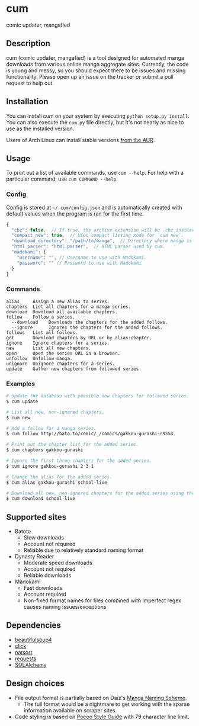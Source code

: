 # cum
comic updater, mangafied

## Description
cum (comic updater, mangafied) is a tool designed for automated manga downloads from various online manga aggregate sites. Currently, the code is young and messy, so you should expect there to be issues and missing functionality. Please open up an issue on the tracker or submit a pull request to help out.

## Installation

You can install cum on your system by executing `python setup.py install`. You can also execute the `cum.py` file directly, but it's not nearly as nice to use as the installed version.

Users of Arch Linux can install stable versions [from the AUR](https://aur.archlinux.org/packages/cum/).

## Usage

To print out a list of available commands, use `cum --help`. For help with a particular command, use `cum COMMAND --help`.

### Config

Config is stored at `~/.cum/config.json` and is automatically created with default values when the program is ran for the first time.

```javascript
{
  "cbz": false,  // If true, the archive extension will be .cbz instead of .zip.
  "compact_new": true,  // Uses compact listing mode for `cum new`.
  "download_directory": "/path/to/manga",  // Directory where manga is downloaded.
  "html_parser": "html.parser",  // HTML parser used by cum.
  "madokami": {
    "username": "", // Username to use with Madokami.
    "password": "" // Password to use with Madokami
  }
}
```

### Commands

```
alias     Assign a new alias to series.
chapters  List all chapters for a manga series.
download  Download all available chapters.
follow    Follow a series.
  --download    Downloads the chapters for the added follows.
  --ignore      Ignores the chapters for the added follows.
follows   List all follows.
get       Download chapters by URL or by alias:chapter.
ignore    Ignore chapters for a series.
new       List all new chapters.
open      Open the series URL in a browser.
unfollow  Unfollow manga.
unignore  Unignore chapters for a series.
update    Gather new chapters from followed series.
```

### Examples

```bash
# Update the database with possible new chapters for followed series.
$ cum update

# List all new, non-ignored chapters.
$ cum new

# Add a follow for a manga series.
$ cum follow http://bato.to/comic/_/comics/gakkou-gurashi-r9554

# Print out the chapter list for the added series.
$ cum chapters gakkou-gurashi

# Ignore the first three chapters for the added series.
$ cum ignore gakkou-gurashi 2 3 1

# Change the alias for the added series.
$ cum alias gakkou-gurashi school-live

# Download all new, non-ignored chapters for the added series using the new alias.
$ cum download school-live
```

## Supported sites

* Batoto
  * Slow downloads
  * Account not required
  * Reliable due to relatively standard naming format
* Dynasty Reader
  * Moderate speed downloads
  * Account not required
  * Reliable downloads
* Madokami
  * Fast downloads
  * Account required
  * Non-fixed format names for files combined with imperfect regex causes naming issues/exceptions

## Dependencies

* [beautifulsoup4](https://pypi.python.org/pypi/beautifulsoup4)
* [click](https://pypi.python.org/pypi/click/4.0)
* [natsort](https://pypi.python.org/pypi/natsort/4.0.3)
* [requests](https://pypi.python.org/pypi/requests/2.7.0)
* [SQLAlchemy](https://pypi.python.org/pypi/SQLAlchemy/1.0.6)

## Design choices

* File output format is partially based on Daiz's [Manga Naming Scheme](https://gist.github.com/Daiz/bb8424cfedd0f05b7386).
  * The full format would be a nightmare to get working with the sparse information available on scraper sites.
* Code styling is based on [Pocoo Style Guide](http://www.pocoo.org/internal/styleguide/) with 79 character line limit.

